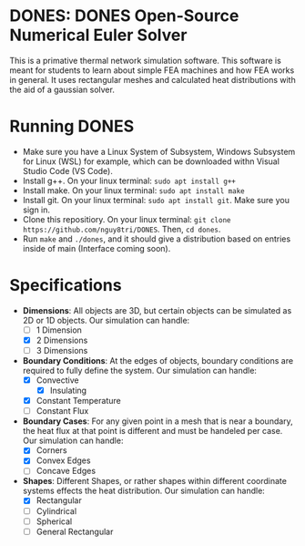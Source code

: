 # DONES: DONES Open-Source Numerical Euler Solver

This is a primative thermal network simulation software. This software is meant for students to learn about simple FEA machines and how FEA works in general. It uses rectangular meshes and calculated heat distributions with the aid of a gaussian solver.

# Running DONES

- Make sure you have a Linux System of Subsystem, Windows Subsystem for Linux (WSL) for example, which can be downloaded withn Visual Studio Code (VS Code).
- Install g++. On your linux terminal: `sudo apt install g++`
- Install make. On your linux terminal: `sudo apt install make`
- Install git. On your linux terminal: `sudo apt install git`. Make sure you sign in.
- Clone this repositiory. On your linux terminal: `git clone https://github.com/nguy8tri/DONES`. Then, `cd dones`.
- Run `make` and `./dones`, and it should give a distribution based on entries inside of main (Interface coming soon).

# Specifications

- **Dimensions**: All objects are 3D, but certain objects can be simulated as 2D or 1D objects. Our simulation can handle:
    - [ ] 1 Dimension
    - [X] 2 Dimensions
    - [ ] 3 Dimensions

- **Boundary Conditions**: At the edges of objects, boundary conditions are required to fully define the system. Our simulation can handle:
    - [X] Convective
        - [X] Insulating
    - [X] Constant Temperature
    - [ ] Constant Flux

- **Boundary Cases**: For any given point in a mesh that is near a boundary, the heat flux at that point is different and must be handeled per case. Our simulation can handle:
    - [X] Corners
    - [X] Convex Edges
    - [ ] Concave Edges

- **Shapes**: Different Shapes, or rather shapes within different coordinate systems effects the heat distribution. Our simulation can handle:
    - [X] Rectangular
    - [ ] Cylindrical
    - [ ] Spherical
    - [ ] General Rectangular